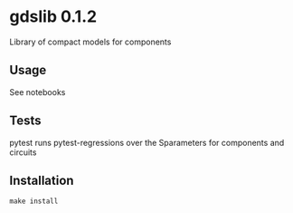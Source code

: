 # gdslib 0.1.2

Library of compact models for components

## Usage

See notebooks


## Tests

pytest runs pytest-regressions over the Sparameters for components and circuits


## Installation

`make install`
